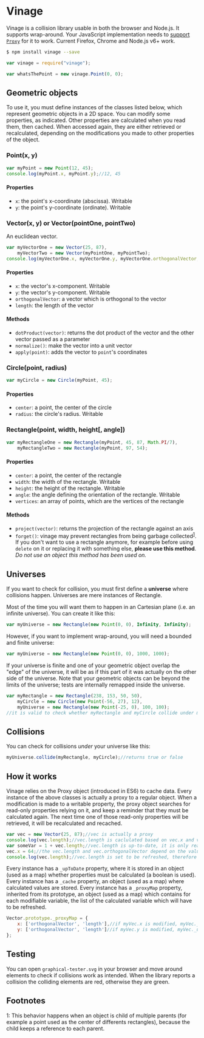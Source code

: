 # Vinage

Vinage is a collision library usable in both the browser and Node.js. It supports wrap-around.
Your JavaScript implementation needs to [support `Proxy`](https://kangax.github.io/compat-table/es6/#test-Proxy) for it to work. Current Firefox, Chrome and Node.js v6+ work.

```sh
$ npm install vinage --save
```

```JavaScript
var vinage = require("vinage");

var whatsThePoint = new vinage.Point(0, 0);
```

## Geometric objects
To use it, you must define instances of the classes listed below, which represent geometric objects in a 2D space.
You can modify some properties, as indicated. Other properties are calculated when you read them, then cached. When accessed again, they are either retrieved or recalculated, depending on the modifications you made to other properties of the object.

### Point(x, y)
```JavaScript
var myPoint = new Point(12, 45);
console.log(myPoint.x, myPoint.y);//12, 45
```
#### Properties
* `x`: the point's x-coordinate (abscissa). Writable
* `y`: the point's y-coordinate (ordinate). Writable


### Vector(x, y) or Vector(pointOne, pointTwo)
An euclidean vector.
```JavaScript
var myVectorOne = new Vector(25, 87),
	myVectorTwo = new Vector(myPointOne, myPointTwo);
console.log(myVectorOne.x, myVectorOne.y, myVectorOne.orthogonalVector, myVectorOne.length);//25, 87, Vector, 90.52071586106685
```
#### Properties
* `x`: the vector's x-component. Writable
* `y`: the vector's y-component. Writable
* `orthogonalVector`: a vector which is orthogonal to the vector
* `length`: the length of the vector

#### Methods
* `dotProduct(vector)`: returns the dot product of the vector and the other vector passed as a parameter
* `normalize()`: make the vector into a unit vector
* `apply(point)`: adds the vector to `point`'s coordinates


### Circle(point, radius)
```JavaScript
var myCircle = new Circle(myPoint, 45);
```
#### Properties
* `center`: a point, the center of the circle
* `radius`: the circle's radius. Writable


### Rectangle(point, width, height[, angle])
```JavaScript
var myRectangleOne = new Rectangle(myPoint, 45, 87, Math.PI/7),
	myRectangleTwo = new Rectangle(myPoint, 97, 54);
```
#### Properties
* `center`: a point, the center of the rectangle
* `width`: the width of the rectangle. Writable
* `height`: the height of the rectangle. Writable
* `angle`: the angle defining the orientation of the rectangle. Writable
* `vertices`: an array of points, which are the vertices of the rectangle

#### Methods
* `project(vector)`: returns the projection of the rectangle against an axis
* `forget()`: vinage may prevent rectangles from being garbage collected<sup>[1](#footnote1)</sup>. If you don't want to use a rectangle anymore, for example before using `delete` on it or replacing it with something else, **please use this method**. *Do not use an object this method has been used on.*


## Universes
If you want to check for collision, you must first define a **universe** where collisions happen. Universes are mere instances of Rectangle.

Most of the time you will want them to happen in an Cartesian plane (i.e. an infinite universe). You can create it like this:
```JavaScript
var myUniverse = new Rectangle(new Point(0, 0), Infinity, Infinity);
```

However, if you want to implement wrap-around, you will need a bounded and finite universe:
```JavaScript
var myUniverse = new Rectangle(new Point(0, 0), 1000, 1000);
```
If your universe is finite and one of your geometric object overlap the "edge" of the universe, it will be as if this part of it was actually on the other side of the universe.
Note that your geometric objects can be beyond the limits of the universe; tests are internally remapped inside the universe.
```JavaScript
var myRectangle = new Rectangle(238, 153, 50, 50),
	myCircle = new Circle(new Point(-56, 27), 12),
	myUniverse = new Rectangle(new Point(-25, 0), 100, 100);
//it is valid to check whether myRectangle and myCircle collide under myUniverse
```


## Collisions
You can check for collisions *under* your universe like this:
```JavaScript
myUniverse.collide(myRectangle, myCircle);//returns true or false
```


## How it works
Vinage relies on the Proxy object (introduced in ES6) to cache data. Every instance of the above classes is actually a proxy to a regular object.
When a modification is made to a writable property, the proxy object searches for read-only properties relying on it, and keep a reminder that they must be calculated again. The next time one of those read-only properties will be retrieved, it will be recalculated and recached.
```JavaScript
var vec = new Vector(25, 87);//vec is actually a proxy
console.log(vec.length);//vec.length is caclulated based on vec.x and vec.y, then stored, and finally returned.
var someVar = 1 + vec.length;//vec.length is up-to-date, it is only read from the cache
vec.x = 64;//the vec.length and vec.orthogonalVector depend on the value of vec.x, they are both set to be refreshed
console.log(vec.length);//vec.length is set to be refreshed, therefore it is recaculated, then stored, and finally returned
```

Every instance has a `_upToDate` property, where it is stored in an object (used as a map) whether properties must be calculated (a boolean is used).
Every instance has a `_cache` property, an object (used as a map) where calculated values are stored.
Every instance has a `_proxyMap` property, inherited from its prototype, an object (used as a map) which contains for each modifiable variable, the list of the calculated variable which will have to be refreshed.
```JavaScript
Vector.prototype._proxyMap = {
	x: ['orthogonalVector', 'length'],//if myVec.x is modified, myVec._upToDate.orthogonalVector and myVec._upToDate.length will both be set to false
	y: ['orthogonalVector', 'length']//if myVec.y is modified, myVec._upToDate.orthogonalVector and myVec._upToDate.length will both be set to false
};
```


## Testing
You can open `graphical-tester.svg` in your browser and move around elements to check if collisions work as intended.
When the library reports a collision the colliding elements are red, otherwise they are green.


## Footnotes
<a id="footnote1">1</a>: This behavior happens when an object is child of multiple parents (for example a point used as the center of differents rectangles), because the child keeps a reference to each parent.
